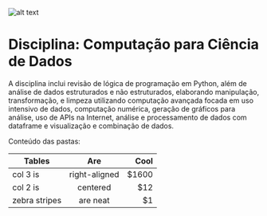 ![alt text](https://www.insper.edu.br/wp-content/themes/insper/dist/image/logo.png "Logo Title Text 1")


# Disciplina: Computação para Ciência de Dados

A disciplina inclui revisão de lógica de programação em Python, além de análise de dados estruturados e não estruturados, elaborando manipulação, transformação, e limpeza utilizando computação avançada focada em uso intensivo de dados, computação numérica, geração de gráficos para análise, uso de APIs na Internet, análise e processamento de dados com dataframe e visualização e combinação de dados.


Conteúdo das pastas:

| Tables        | Are           | Cool  |
| ------------- |:-------------:| -----:|
| col 3 is      | right-aligned | $1600 |
| col 2 is      | centered      |   $12 |
| zebra stripes | are neat      |    $1 |
